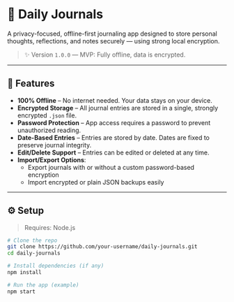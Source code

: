 # 📝 Daily Journals

A privacy-focused, offline-first journaling app designed to store personal thoughts, reflections, and notes securely — using strong local encryption.

> ✨ Version `1.0.0` — MVP: Fully offline, data is encrypted.

---

## 🔐 Features

- **100% Offline** – No internet needed. Your data stays on your device.
- **Encrypted Storage** – All journal entries are stored in a single, strongly encrypted `.json` file.
- **Password Protection** – App access requires a password to prevent unauthorized reading.
- **Date-Based Entries** – Entries are stored by date. Dates are fixed to preserve journal integrity.
- **Edit/Delete Support** – Entries can be edited or deleted at any time.
- **Import/Export Options**:
  - Export journals with or without a custom password-based encryption
  - Import encrypted or plain JSON backups easily

---

## ⚙️ Setup

> Requires: Node.js

```bash
# Clone the repo
git clone https://github.com/your-username/daily-journals.git
cd daily-journals

# Install dependencies (if any)
npm install

# Run the app (example)
npm start
